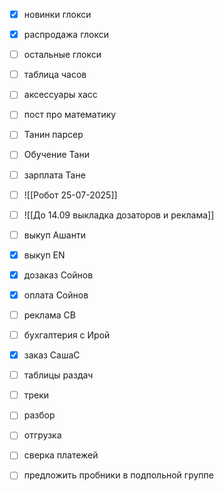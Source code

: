 - [x] новинки глокси
 - [x] распродажа глокси
 - [ ] остальные глокси
 - [ ] таблица часов
 - [ ] аксессуары хасс
- [ ] пост про математику
- [ ] Танин парсер 
- [ ] Обучение Тани
- [ ] зарплата Тане
- [ ] ![[Робот 25-07-2025]]
- [ ] ![[До 14.09 выкладка дозаторов и реклама]]
- [ ] выкуп Ашанти
- [x] выкуп ЕN
- [x] дозаказ Сойнов
- [x] оплата Сойнов
- [ ] реклама СВ
- [ ] бухгалтерия с Ирой
- [x] заказ СашаС
- [ ] таблицы раздач
- [ ] треки
- [ ] разбор
- [ ] отгрузка
- [ ] сверка платежей
- [ ] предложить пробники в подпольной группе

